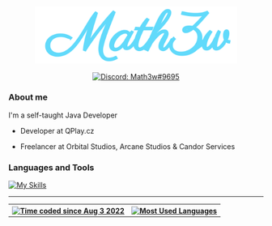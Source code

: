 <p align="center">
 <a href="https://discordapp.com/users/482816752238067712/">
  <img alt="Math3w" width="400" src="./header.png">
 </a>
</p>
<p align="center">
 <a href="https://discordapp.com/users/482816752238067712/">
  <img alt="Discord: Math3w#9695" src="https://img.shields.io/badge/Math3w%239695-blue?style=for-the-badge&logo=discord&logoColor=white">
 </a>
</p>

### About me

I'm a self-taught Java Developer

 - Developer at QPlay.cz

 - Freelancer at Orbital Studios, Arcane Studios & Candor Services

### Languages and Tools
[![My Skills](https://skillicons.dev/icons?i=git,java,mysql,mongodb,redis,gradle,maven,js,ts,react,html,css,materialui,vite,astro)](https://github.com/1Math3w)

---

<table align="center">
  <tr>
    <th>
      <a href="https://wakatime.com/@Math3w">
        <img alt="Time coded since Aug 3 2022" src="https://github-readme-stats.vercel.app/api/wakatime?username=Math3w&langs_count=4&custom_title=Time%20coded%20since%20Aug%203%202022&layout=compact&theme=react&border_color=20232a" />
      </a>
    </th>
    <th>
      <a href="https://github.com/1Math3w">
        <img alt="Most Used Languages" src="https://github-readme-stats.vercel.app/api/top-langs/?username=1Math3w&langs_count=4&layout=compact&theme=react&border_color=20232a" />
      </a>
    </th>
  </tr>
</table>
